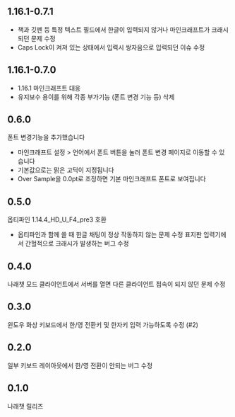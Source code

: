 ## 1.16.1-0.7.1
- 책과 깃펜 등 특정 텍스트 필드에서 한글이 입력되지 않거나 마인크래프트가 크래시되던 문제 수정
- Caps Lock이 켜져 있는 상태에서 입력시 쌍자음으로 입력되던 이슈 수정

## 1.16.1-0.7.0
- 1.16.1 마인크래프트 대응
- 유지보수 용이를 위해 각종 부가기능 (폰트 변경 기능 등) 삭제

## 0.6.0
폰트 변경기능을 추가했습니다
- 마인크래프트 설정 > 언어에서 폰트 버튼을 눌러 폰트 변경 페이지로 이동할 수 있습니다
- 기본값으로는 맑은 고딕이 지정됩니다
- Over Sample을 0.0pt로 조정하면 기본 마인크래프트 폰트로 보여집니다

## 0.5.0
옵티파인 1.14.4_HD_U_F4_pre3 호환
- 옵티파인과 함께 쓸 때 한글 채팅이 정상 작동하지 않는 문제 수정
표지판 입력기에서 간헐적으로 크래시가 발생하는 버그 수정

## 0.4.0
나래챗 모드 클라이언트에서 서버를 열면 다른 클라이언트 접속이 되지 않던 문제 수정

## 0.3.0
윈도우 화상 키보드에서 한/영 전환키 및 한자키 입력 가능하도록 수정 (#2)

## 0.2.0
일부 키보드 레이아웃에서 한/영 전환이 안되는 버그 수정

## 0.1.0
나래챗 릴리즈